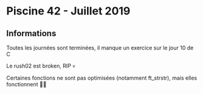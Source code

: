 # Piscine 42 - Juillet 2019

## Informations
Toutes les journées sont terminées, il manque un exercice sur le jour 10 de C

Le rush02 est broken, RIP :skull:

Certaines fonctions ne sont pas optimisées (notamment ft_strstr), mais elles fonctionnent :man_shrugging:
